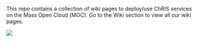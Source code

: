 This repo contains a collection of wiki pages to deploy/use ChRIS services on the Mass Open Cloud (MOC). Go to the Wiki section to view all our wiki pages.

![](https://www.bu.edu/rhcollab/files/2017/11/image3.png)
